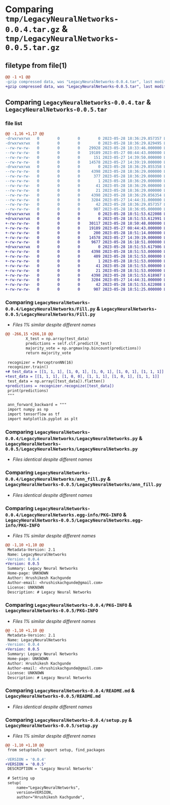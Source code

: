 # Comparing `tmp/LegacyNeuralNetworks-0.0.4.tar.gz` & `tmp/LegacyNeuralNetworks-0.0.5.tar.gz`

## filetype from file(1)

```diff
@@ -1 +1 @@
-gzip compressed data, was "LegacyNeuralNetworks-0.0.4.tar", last modified: Sun May 28 18:36:29 2023, max compression
+gzip compressed data, was "LegacyNeuralNetworks-0.0.5.tar", last modified: Sun May 28 18:51:53 2023, max compression
```

## Comparing `LegacyNeuralNetworks-0.0.4.tar` & `LegacyNeuralNetworks-0.0.5.tar`

### file list

```diff
@@ -1,16 +1,17 @@
-drwxrwxrwx   0        0        0        0 2023-05-28 18:36:29.857357 LegacyNeuralNetworks-0.0.4/
-drwxrwxrwx   0        0        0        0 2023-05-28 18:36:29.829495 LegacyNeuralNetworks-0.0.4/LegacyNeuralNetworks/
--rw-rw-rw-   0        0        0    29928 2023-05-28 18:33:46.000000 LegacyNeuralNetworks-0.0.4/LegacyNeuralNetworks/Fill.py
--rw-rw-rw-   0        0        0    19189 2023-05-27 08:44:43.000000 LegacyNeuralNetworks-0.0.4/LegacyNeuralNetworks/LegacyNeuralNetworks.py
--rw-rw-rw-   0        0        0      151 2023-05-27 14:39:50.000000 LegacyNeuralNetworks-0.0.4/LegacyNeuralNetworks/__init__.py
--rw-rw-rw-   0        0        0    14578 2023-05-27 14:39:19.000000 LegacyNeuralNetworks-0.0.4/LegacyNeuralNetworks/ann_fill.py
-drwxrwxrwx   0        0        0        0 2023-05-28 18:36:29.855358 LegacyNeuralNetworks-0.0.4/LegacyNeuralNetworks.egg-info/
--rw-rw-rw-   0        0        0     4398 2023-05-28 18:36:29.000000 LegacyNeuralNetworks-0.0.4/LegacyNeuralNetworks.egg-info/PKG-INFO
--rw-rw-rw-   0        0        0      377 2023-05-28 18:36:29.000000 LegacyNeuralNetworks-0.0.4/LegacyNeuralNetworks.egg-info/SOURCES.txt
--rw-rw-rw-   0        0        0        1 2023-05-28 18:36:29.000000 LegacyNeuralNetworks-0.0.4/LegacyNeuralNetworks.egg-info/dependency_links.txt
--rw-rw-rw-   0        0        0       41 2023-05-28 18:36:29.000000 LegacyNeuralNetworks-0.0.4/LegacyNeuralNetworks.egg-info/requires.txt
--rw-rw-rw-   0        0        0       21 2023-05-28 18:36:29.000000 LegacyNeuralNetworks-0.0.4/LegacyNeuralNetworks.egg-info/top_level.txt
--rw-rw-rw-   0        0        0     4398 2023-05-28 18:36:29.856354 LegacyNeuralNetworks-0.0.4/PKG-INFO
--rw-rw-rw-   0        0        0     3284 2023-05-27 14:44:31.000000 LegacyNeuralNetworks-0.0.4/README.md
--rw-rw-rw-   0        0        0       42 2023-05-28 18:36:29.857357 LegacyNeuralNetworks-0.0.4/setup.cfg
--rw-rw-rw-   0        0        0      907 2023-05-28 18:36:05.000000 LegacyNeuralNetworks-0.0.4/setup.py
+drwxrwxrwx   0        0        0        0 2023-05-28 18:51:53.622008 LegacyNeuralNetworks-0.0.5/
+drwxrwxrwx   0        0        0        0 2023-05-28 18:51:53.612991 LegacyNeuralNetworks-0.0.5/LegacyNeuralNetworks/
+-rw-rw-rw-   0        0        0    30117 2023-05-28 18:50:48.000000 LegacyNeuralNetworks-0.0.5/LegacyNeuralNetworks/Fill.py
+-rw-rw-rw-   0        0        0    19189 2023-05-27 08:44:43.000000 LegacyNeuralNetworks-0.0.5/LegacyNeuralNetworks/LegacyNeuralNetworks.py
+-rw-rw-rw-   0        0        0      200 2023-05-28 18:51:14.000000 LegacyNeuralNetworks-0.0.5/LegacyNeuralNetworks/__init__.py
+-rw-rw-rw-   0        0        0    14578 2023-05-27 14:39:19.000000 LegacyNeuralNetworks-0.0.5/LegacyNeuralNetworks/ann_fill.py
+-rw-rw-rw-   0        0        0     9677 2023-05-28 16:18:51.000000 LegacyNeuralNetworks-0.0.5/LegacyNeuralNetworks/ds_fill.py
+drwxrwxrwx   0        0        0        0 2023-05-28 18:51:53.617986 LegacyNeuralNetworks-0.0.5/LegacyNeuralNetworks.egg-info/
+-rw-rw-rw-   0        0        0     4398 2023-05-28 18:51:53.000000 LegacyNeuralNetworks-0.0.5/LegacyNeuralNetworks.egg-info/PKG-INFO
+-rw-rw-rw-   0        0        0      409 2023-05-28 18:51:53.000000 LegacyNeuralNetworks-0.0.5/LegacyNeuralNetworks.egg-info/SOURCES.txt
+-rw-rw-rw-   0        0        0        1 2023-05-28 18:51:53.000000 LegacyNeuralNetworks-0.0.5/LegacyNeuralNetworks.egg-info/dependency_links.txt
+-rw-rw-rw-   0        0        0       41 2023-05-28 18:51:53.000000 LegacyNeuralNetworks-0.0.5/LegacyNeuralNetworks.egg-info/requires.txt
+-rw-rw-rw-   0        0        0       21 2023-05-28 18:51:53.000000 LegacyNeuralNetworks-0.0.5/LegacyNeuralNetworks.egg-info/top_level.txt
+-rw-rw-rw-   0        0        0     4398 2023-05-28 18:51:53.618987 LegacyNeuralNetworks-0.0.5/PKG-INFO
+-rw-rw-rw-   0        0        0     3284 2023-05-27 14:44:31.000000 LegacyNeuralNetworks-0.0.5/README.md
+-rw-rw-rw-   0        0        0       42 2023-05-28 18:51:53.622008 LegacyNeuralNetworks-0.0.5/setup.cfg
+-rw-rw-rw-   0        0        0      907 2023-05-28 18:51:25.000000 LegacyNeuralNetworks-0.0.5/setup.py
```

### Comparing `LegacyNeuralNetworks-0.0.4/LegacyNeuralNetworks/Fill.py` & `LegacyNeuralNetworks-0.0.5/LegacyNeuralNetworks/Fill.py`

 * *Files 1% similar despite different names*

```diff
@@ -266,15 +266,18 @@
         X_test = np.array(test_data)
         predictions = self.clf.predict(X_test)
         majority_vote = np.argmax(np.bincount(predictions))
         return majority_vote
 
 recognizer = PerceptronNN(16)
 recognizer.train()
+# test_data = [[1, 1, 1], [1, 0, 1], [1, 0, 1], [1, 0, 1], [1, 1, 1]]
+test_data = [[1, 1, 1], [1, 0, 0], [1, 1, 1], [1, 0, 1], [1, 1, 1]]
 test_data = np.array([test_data]).flatten()
+predictions = recognizer.recognize([test_data])
 print(predictions)
 """
 
 ann_forward_backward = """ 
 import numpy as np
 import tensorflow as tf
 import matplotlib.pyplot as plt
```

### Comparing `LegacyNeuralNetworks-0.0.4/LegacyNeuralNetworks/LegacyNeuralNetworks.py` & `LegacyNeuralNetworks-0.0.5/LegacyNeuralNetworks/LegacyNeuralNetworks.py`

 * *Files identical despite different names*

### Comparing `LegacyNeuralNetworks-0.0.4/LegacyNeuralNetworks/ann_fill.py` & `LegacyNeuralNetworks-0.0.5/LegacyNeuralNetworks/ann_fill.py`

 * *Files identical despite different names*

### Comparing `LegacyNeuralNetworks-0.0.4/LegacyNeuralNetworks.egg-info/PKG-INFO` & `LegacyNeuralNetworks-0.0.5/LegacyNeuralNetworks.egg-info/PKG-INFO`

 * *Files 1% similar despite different names*

```diff
@@ -1,10 +1,10 @@
 Metadata-Version: 2.1
 Name: LegacyNeuralNetworks
-Version: 0.0.4
+Version: 0.0.5
 Summary: Legacy Neural Networks
 Home-page: UNKNOWN
 Author: Hrushikesh Kachgunde
 Author-email: <hrushiskachgunde@gmail.com>
 License: UNKNOWN
 Description: # Legacy Neural Networks
```

### Comparing `LegacyNeuralNetworks-0.0.4/PKG-INFO` & `LegacyNeuralNetworks-0.0.5/PKG-INFO`

 * *Files 1% similar despite different names*

```diff
@@ -1,10 +1,10 @@
 Metadata-Version: 2.1
 Name: LegacyNeuralNetworks
-Version: 0.0.4
+Version: 0.0.5
 Summary: Legacy Neural Networks
 Home-page: UNKNOWN
 Author: Hrushikesh Kachgunde
 Author-email: <hrushiskachgunde@gmail.com>
 License: UNKNOWN
 Description: # Legacy Neural Networks
```

### Comparing `LegacyNeuralNetworks-0.0.4/README.md` & `LegacyNeuralNetworks-0.0.5/README.md`

 * *Files identical despite different names*

### Comparing `LegacyNeuralNetworks-0.0.4/setup.py` & `LegacyNeuralNetworks-0.0.5/setup.py`

 * *Files 1% similar despite different names*

```diff
@@ -1,10 +1,10 @@
 from setuptools import setup, find_packages
 
-VERSION = '0.0.4'
+VERSION = '0.0.5'
 DESCRIPTION = 'Legacy Neural Networks'
  
 # Setting up
 setup(
     name="LegacyNeuralNetworks",
     version=VERSION,
     author="Hrushikesh Kachgunde",
```

